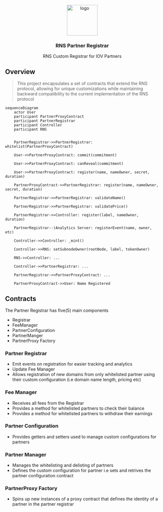<p align="middle">
    <img src="https://www.rifos.org/assets/img/logo.svg" alt="logo" height="100" >
</p>
<h3 align="middle">RNS Partner Registrar</h3>
<p align="middle">
    RNS Custom Registrar for IOV Partners
</p>

## Overview
> This project encapsulates a set of contracts that extend the RNS protocol, allowing for unique customizations while maintaining backward compatibility to the current implementation of the RNS protocol
```mermaid
sequenceDiagram
    actor User
    participant PartnerProxyContract
    participant PartnerRegistrar
    participant Controller
    participant RNS

    
    PartnerRegistrar->>PartnerRegistrar: whitelist(PartnerProxyContract)
    
    User->>PartnerProxyContract: commit(commitment)
    
    User->>PartnerProxyContract: canReveal(commitment)
    
    User->>PartnerProxyContract: register(name, nameOwner, secret, duration)
    
    PartnerProxyContract->>PartnerRegistrar: register(name, nameOwner, secret, duration)
    
    PartnerRegistrar->>PartnerRegistrar: validateName()
    
    PartnerRegistrar->>PartnerRegistrar: validatePrice()
    
    PartnerRegistrar->>Controller: register(label, nameOwner, duration)
    
    PartnerRegistrar--)Analytics Server: registerEvent(name, owner, etc)
    
    Controller->>Controller: _mint()
    
    Controller->>RNS: setSubnodeOwner(rootNode, label, tokenOwner)
    
    RNS->>Controller: ...
    
    Controller->>PartnerRegistrar: ...
    
    PartnerRegistrar->>PartnerProxyContract: ...
    
    PartnerProxyContract->>User: Name Registered

```

## Contracts
The Partner Registrar has five(5) main components
- Registrar
- FeeManager
- PartnerConfiguration
- PartnerManger
- PartnerProxy Factory

### Partner Registrar
- Emit events on registration for easier tracking and analytics
- Update Fee Manager
- Allows registration of new domains from only whitelisted partner using    their custom configuration (i.e domain name length, pricing etc)

### Fee Manager
- Receives all fees from the Registrar
- Provides a method for whitelisted partners to check their balance
- Provides a method for whitelisted partners to withdraw their earnings

### Partner Configuration
- Provides getters and setters used to manage custom configurations for partners

### Partner Manager
- Manages the whitelisting and delisting of partners
- Defines the custom configuration for partner i.e sets and retrives the partner configuration contract

### PartnerProxy Factory
- Spins up new instances of a proxy contract that defines the identity
of a partner in the partner registrar